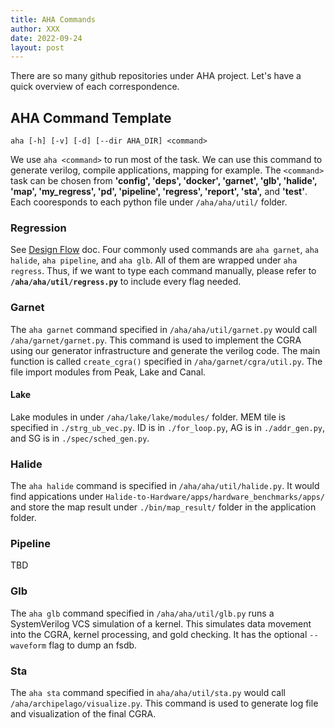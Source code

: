 ```yaml
---
title: AHA Commands
author: XXX
date: 2022-09-24
layout: post
---
```



There are so many github repositories under AHA project. Let's have a quick overview of each correspondence. 

## AHA Command Template

    aha [-h] [-v] [-d] [--dir AHA_DIR] <command>
    
We use `aha <command>` to run most of the task. We can use this command to generate verilog, compile applications, mapping for example. The `<command>` task can be chosen from **'config', 'deps', 'docker', 'garnet', 'glb', 'halide', 'map', 'my_regress', 'pd', 'pipeline', 'regress', 'report', 'sta',** and  **'test'**. Each cooresponds to each python file under `/aha/aha/util/` folder. 


### Regression
See [Design Flow](03_design_flow.md) doc. Four commonly used commands are `aha garnet`, `aha halide`, `aha pipeline`, and `aha glb`. All of them are wrapped under `aha regress`. Thus, if we want to type each command manually, please refer to **`/aha/aha/util/regress.py`** to include every flag needed. 


### Garnet
The `aha garnet` command specified in `/aha/aha/util/garnet.py` would call `/aha/garnet/garnet.py`. This command is used to implement the CGRA using our generator infrastructure and generate the verilog code. 
The main function is called `create_cgra()` specified in `/aha/garnet/cgra/util.py`. The file import modules from Peak, Lake and Canal.

#### Lake
Lake modules in under `/aha/lake/lake/modules/` folder. MEM tile is specified in `./strg_ub_vec.py`. ID is in `./for_loop.py`, AG is in `./addr_gen.py`, and SG is in `./spec/sched_gen.py`.


### Halide
The `aha halide` command is specified in `/aha/aha/util/halide.py`. It would find appications under `Halide-to-Hardware/apps/hardware_benchmarks/apps/` and store the map result under `./bin/map_result/` folder in the application folder. 


### Pipeline
TBD

### Glb
The `aha glb` command specified in `/aha/aha/util/glb.py` runs a SystemVerilog VCS simulation of a kernel. This simulates data movement into the CGRA, kernel processing, and gold checking. It has the optional `--waveform` flag to dump an fsdb. 

### Sta
The `aha sta` command specified in `aha/aha/util/sta.py` would call `/aha/archipelago/visualize.py`. This command is used to generate log file and visualization of the final CGRA. 
